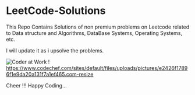 # LeetCode-Solutions


This Repo Contains Solutions of non premium problems on Leetcode related to Data structure and Algorithms, DataBase Systems, Operating Systems, etc.

I will update it as i upsolve the problems.

![Coder at Work](https://cloud.githubusercontent.com/assets/4745789/21447248/0884e3b8-c8f8-11e6-8ce3-74ff6502cbca.gif)
! https://www.codechef.com/sites/default/files/uploads/pictures/e2426f17896f1e9da20a131f7a1ef465.com-resize

Cheer !!! Happy Coding...
